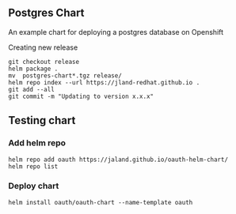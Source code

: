 ## Postgres Chart

An example chart for deploying a postgres database on Openshift



Creating new release

```
git checkout release
helm package .
mv  postgres-chart*.tgz release/
helm repo index --url https://jland-redhat.github.io .
git add --all
git commit -m "Updating to version x.x.x"
```


## Testing chart

### Add helm repo
```
helm repo add oauth https://jaland.github.io/oauth-helm-chart/
helm repo list
```

### Deploy chart
```
helm install oauth/oauth-chart --name-template oauth
```